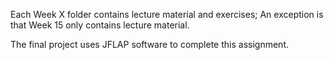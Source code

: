 Each Week X folder contains lecture material and exercises; An exception is that Week 15 only contains lecture material.

The final project uses JFLAP software to complete this assignment.
